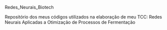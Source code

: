 Redes_Neurais_Biotech

Repositório dos meus códigos utilizados na elaboração de meu TCC: Redes Neurais Aplicadas a Otimização de Processos de Fermentação

